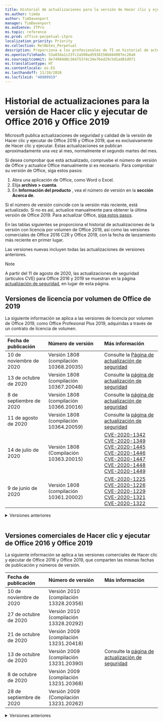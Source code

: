 ```yaml
---
title: Historial de actualizaciones para la versión de Hacer clic y ejecutar de Office 2016 y Office 2019
ms.author: timda
author: TimDavenport
manager: TimDavenport
ms.audience: ITPro
ms.topic: reference
ms.prod: office-perpetual-itpro
localization_priority: Priority
ms.collection: RelNotes_Perpetual
description: Proporciona a los profesionales de TI un historial de actualizaciones para las versiones permanentes de Office 2016 y Office 2019 que usan Hacer clic y ejecutar.
ms.openlocfilehash: 53a03da1c23fc2a500ad5938150b844907ec20a8
ms.sourcegitcommit: 8e74984d0c36475374c34e76ed29c5d1ad81d971
ms.translationtype: HT
ms.contentlocale: es-ES
ms.lasthandoff: 11/10/2020
ms.locfileid: "48989919"
---
```

# <a name="update-history-for-office-2016-c2r-and-office-2019"></a>Historial de actualizaciones para la versión de Hacer clic y ejecutar de Office 2016 y Office 2019

Microsoft publica actualizaciones de seguridad y calidad de la versión de Hacer clic y ejecutar de Office 2016 y Office 2019, que es exclusivamente de Hacer clic y ejecutar. Estas actualizaciones se publican aproximadamente una vez al mes, normalmente el segundo martes del mes.

Si desea comprobar que está actualizado, compruebe el número de versión de Office y actualice Office manualmente si es necesario. Para comprobar su versión de Office, siga estos pasos:

  1.    Abra una aplicación de Office, como Word o Excel.
  2.    Elija **archivo > cuenta**.
  3.    En **Información del producto** , vea el número de versión en la **sección Acerca de**.

Si el número de versión coincide con la versión más reciente, está actualizado. Si no es así, actualice manualmente para obtener la última versión de Office 2019. Para actualizar Office, [siga estos pasos](https://support.office.com/article/2ab296f3-7f03-43a2-8e50-46de917611c5).


En las tablas siguientes se proporciona el historial de actualizaciones de la versión con licencia por volumen de Office 2019, así como las versiones comerciales de Office 2016 C2R y Office 2019, con la fecha de lanzamiento más reciente en primer lugar.

Las versiones nuevas incluyen todas las actualizaciones de versiones anteriores.


 > [!NOTE]
> A partir del 11 de agosto de 2020, las actualizaciones de seguridad (artículos CVE) para Office 2016 y 2019 se muestran en la página [actualización de seguridad](https://docs.microsoft.com/officeupdates/microsoft365-apps-security-updates), en lugar de esta página. 


## <a name="volume-licensed-versions-of-office-2019"></a>Versiones de licencia por volumen de Office de 2019
La siguiente información se aplica a las versiones de licencia por volumen de Office 2019, como Office Profesional Plus 2019, adquiridas a través de un contrato de licencia de volumen.

[//]: # (NO QUITAR EL INICIO DE LA TABLA DE LICENCIAS POR VOLUMEN)


|**Fecha de publicación**|**Número de versión**|**Más información**|
|:-----|:-----|:-----|
|10 de noviembre de 2020|Versión 1808 (compilación 10368.20035)| Consulte la [Página de actualización de seguridad](https://docs.microsoft.com/officeupdates/microsoft365-apps-security-updates) |
|13 de octubre de 2020|Versión 1808 (compilación 10367.20048)|Consulte la [página de actualización de seguridad](https://docs.microsoft.com/officeupdates/microsoft365-apps-security-updates)  |
|8 de septiembre de 2020|Versión 1808 (compilación 10366.20016)|Consulte la [página de actualización de seguridad](https://docs.microsoft.com/officeupdates/microsoft365-apps-security-updates) |
|11 de agosto de 2020|Versión 1808 (compilación 10364.20059)|Consulte la [página de actualización de seguridad](https://docs.microsoft.com/officeupdates/microsoft365-apps-security-updates) |
|14 de julio de 2020   |Versión 1808 (Compilación 10363.20015)  |[CVE-2020-1342](https://portal.msrc.microsoft.com/es-ES/security-guidance/advisory/CVE-2020-1342) <br/>[CVE-2020-1349](https://portal.msrc.microsoft.com/es-ES/security-guidance/advisory/CVE-2020-1349) <br/>[CVE-2020-1445](https://portal.msrc.microsoft.com/es-ES/security-guidance/advisory/CVE-2020-1445) <br/>[CVE-2020-1446](https://portal.msrc.microsoft.com/es-ES/security-guidance/advisory/CVE-2020-1446) <br/>[CVE-2020-1447](https://portal.msrc.microsoft.com/es-ES/security-guidance/advisory/CVE-2020-1447) <br/>[CVE-2020-1448](https://portal.msrc.microsoft.com/es-ES/security-guidance/advisory/CVE-2020-1448) <br/>[CVE-2020-1449](https://portal.msrc.microsoft.com/es-ES/security-guidance/advisory/CVE-2020-1449) <br/>|
|9 de junio de 2020   |Versión 1808 (compilación 10361.20002)  |[CVE-2020-1225](https://portal.msrc.microsoft.com/es-ES/security-guidance/advisory/CVE-2020-1225) <br/> [CVE-2020-1226](https://portal.msrc.microsoft.com/es-ES/security-guidance/advisory/CVE-2020-1226) <br/>[CVE-2020-1229](https://portal.msrc.microsoft.com/es-ES/security-guidance/advisory/CVE-2020-1229) <br/>[CVE-2020-1321](https://portal.msrc.microsoft.com/es-ES/security-guidance/advisory/CVE-2020-1321) <br/>[CVE-2020-1322](https://portal.msrc.microsoft.com/es-ES/security-guidance/advisory/CVE-2020-1322) <br/>|


[//]: # (NO QUITAR EL FINAL DE LA TABLA DE LICENCIAS POR VOLUMEN)

<details>
<summary>Versiones anteriores</summary>
 

[//]: # (NO QUITAR EL INICIO DE LA ANTIGUA TABLA DE LICENCIAS POR VOLUMEN)


|**Fecha de publicación**|**Número de versión**|**Más información**|
|:-----|:-----|:-----|
|12 de mayo de 2020   |Versión 1808 (compilación 10359.20023)  |[CVE-2020-0901](https://portal.msrc.microsoft.com/es-ES/security-guidance/advisory/CVE-2020-0901) <br/> |
|14 de abril de 2020   |Versión 1808 (compilación 10358.20061)  |[CVE-2020-0760](https://portal.msrc.microsoft.com/es-ES/security-guidance/advisory/CVE-2020-0760) <br/> [CVE-2020-0906](https://portal.msrc.microsoft.com/es-ES/security-guidance/advisory/CVE-2020-0906) <br/> [CVE-2020-0961](https://portal.msrc.microsoft.com/es-ES/security-guidance/advisory/CVE-2020-0961) <br/> [CVE-2020-0980](https://portal.msrc.microsoft.com/es-ES/security-guidance/advisory/CVE-2020-0980) <br/>[CVE-2020-0991](https://portal.msrc.microsoft.com/es-ES/security-guidance/advisory/CVE-2020-0991) <br/> |
|10 de marzo de 2020   |Versión 1808 (compilación 10357.20081)  |[CVE-2020-0850](https://portal.msrc.microsoft.com/es-ES/security-guidance/advisory/CVE-2020-0850) <br/> [CVE-2020-0852](https://portal.msrc.microsoft.com/es-ES/security-guidance/advisory/CVE-2020-0852) <br/> [CVE-2020-0892](https://portal.msrc.microsoft.com/es-ES/security-guidance/advisory/CVE-2020-0892) <br/>  |
|11 de febrero de 2020   |Versión 1808 (compilación 10356.20006)  |[CVE-2020-0696](https://portal.msrc.microsoft.com/es-ES/security-guidance/advisory/CVE-2020-0696) <br/> [CVE-2020-0759](https://portal.msrc.microsoft.com/es-ES/security-guidance/advisory/CVE-2020-0759) <br/>  |


[//]: # (NO QUITAR EL FINAL DE LA ANTIGUA TABLA DE LICENCIAS POR VOLUMEN)

</details>


<br/>

## <a name="retail-versions-of-office-2016-c2r-and-office-2019"></a>Versiones comerciales de Hacer clic y ejecutar de Office 2016 y Office 2019
La siguiente información se aplica a las versiones comerciales de Hacer clic y ejecutar de Office 2016 y Office 2019, que comparten las mismas fechas de publicación y números de versión.

[//]: # (NO QUITAR EL INICIO DE LA TABLA DE VENTAS AL POR MENOR)


|**Fecha de publicación**|**Número de versión**|**Más información**|
|:-----|:-----|:-----|
|10 de noviembre de 2020|Versión 2010 (compilación 13328.20356)| |
|27 de octubre de 2020|Versión 2010 (compilación 13328.20292)| |
|21 de octubre de 2020|Versión 2009 (compilación 13231.20418)| |
|13 de octubre de 2020|Versión 2009 (compilación 13231.20390)|Consulte la [página de actualización de seguridad](https://docs.microsoft.com/officeupdates/microsoft365-apps-security-updates)  |
|8 de octubre de 2020|Versión 2009 (compilación 13231.20368)| |
|28 de septiembre de 2020|Versión 2009 (Compilación 13231.20262)| |


[//]: # (NO QUITAR EL FINAL DE LA TABLA DE VENTAS AL POR MENOR)

<details>
<summary>Versiones anteriores</summary>
 

[//]: # (NO QUITAR EL INICIO DE LA ANTIGUA TABLA DE VENTAS AL POR MENOR)


|**Fecha de publicación**|**Número de versión**|**Más información**|
|:-----|:-----|:-----|
|22 de septiembre de 2020|Versión 2008 (Compilación 13127.20508)| |
|9 de septiembre de 2020|Versión 2008 (Compilación 13127.20408)|Consulte la [página de actualización de seguridad](https://docs.microsoft.com/officeupdates/microsoft365-apps-security-updates) |
|31 de agosto de 2020|Versión 2008 (compilación 13127.20296)| |
|25 de agosto de 2020|Versión 2007 (compilación 13029.20460)| |
|11 de agosto de 2020|Versión 2007 (compilación 13029.20344)|Consulte la [página de actualización de seguridad](https://docs.microsoft.com/officeupdates/microsoft365-apps-security-updates) |
|30 de julio de 2020|Versión 2007 (compilación 13029.20308)  |Varias correcciones de errores y rendimiento.  <br/>  |
|28 de julio de 2020|Versión 2006 (compilación 13001.20498)  |Varias correcciones de errores y rendimiento.  <br/>  |
|14 de julio de 2020|Versión 2006 (Compilación 13001.20384)  |[CVE-2020-1342](https://portal.msrc.microsoft.com/es-ES/security-guidance/advisory/CVE-2020-1342) <br/>[CVE-2020-1349](https://portal.msrc.microsoft.com/es-ES/security-guidance/advisory/CVE-2020-1349) <br/>[CVE-2020-1445](https://portal.msrc.microsoft.com/es-ES/security-guidance/advisory/CVE-2020-1445) <br/>[CVE-2020-1446](https://portal.msrc.microsoft.com/es-ES/security-guidance/advisory/CVE-2020-1446) <br/>[CVE-2020-1447](https://portal.msrc.microsoft.com/es-ES/security-guidance/advisory/CVE-2020-1447) <br/>[CVE-2020-1449](https://portal.msrc.microsoft.com/es-ES/security-guidance/advisory/CVE-2020-1449) <br/>[CVE-2020-1458](https://portal.msrc.microsoft.com/es-ES/security-guidance/advisory/CVE-2020-1458) <br/>|
|30 de junio de 2020|Versión 2006 (compilación 13001.20266)  |Varias correcciones de errores y de rendimiento.  <br/>  |
|24 de junio de 2020|Versión 2005 (compilación 12827.20470)  |Varias correcciones de errores y de rendimiento.  <br/>  |
|9 de junio de 2020|Versión 2005 (compilación 12827.20336)  |[CVE-2020-1225](https://portal.msrc.microsoft.com/es-ES/security-guidance/advisory/CVE-2020-1225)  <br/> [CVE-2020-1226](https://portal.msrc.microsoft.com/es-ES/security-guidance/advisory/CVE-2020-1226)  <br/> [CVE-2020-1229](https://portal.msrc.microsoft.com/es-ES/security-guidance/advisory/CVE-2020-1229)  <br/> [CVE-2020-1321](https://portal.msrc.microsoft.com/es-ES/security-guidance/advisory/CVE-2020-1321)  <br/> [CVE-2020-1322](https://portal.msrc.microsoft.com/es-ES/security-guidance/advisory/CVE-2020-1322)  <br/>|
|2 de junio de 2020|Versión 2005 (compilación 12827.20268)  |Varias correcciones de errores y de rendimiento.  <br/>  |
|21 de mayo de 2020|Versión 2004 (compilación 12730.20352)  |Varias correcciones de errores y de rendimiento.  <br/>  |
|12 de mayo de 2020|Versión 2004 (compilación 12730.20270)  |[CVE-2020-0901](https://portal.msrc.microsoft.com/es-ES/security-guidance/advisory/CVE-2020-0901)  <br/>  |
|4 de mayo de 2020|Versión 2004 (Compilación 12730.20250)  |[Vínculo](https://support.microsoft.com/office/excel-word-powerpoint-file-becomes-corrupt-when-opening-a-file-that-contains-a-vba-project-or-after-enabling-a-macro-in-an-open-file-ad6ee6ca-db23-4614-a403-282821eb99f6?ui=en-us&rs=en-us&ad=us)<br/>  |
|29 de abril de 2020|Versión 2004 (compilación 12730.20236)  |Varias correcciones de errores y de rendimiento. <br/>  |
|15 de abril de 2020|Versión 2003 (compilación 12624.20466)  |Varias correcciones de errores y de rendimiento. <br/>  |
|14 de abril de 2020|Versión 2003 (compilación 12624.20442)  |[CVE-2020-0760](https://portal.msrc.microsoft.com/es-ES/security-guidance/advisory/CVE-2020-0760) <br/> [CVE-2020-0906](https://portal.msrc.microsoft.com/es-ES/security-guidance/advisory/CVE-2020-0906) <br/> [CVE-2020-0961](https://portal.msrc.microsoft.com/es-ES/security-guidance/advisory/CVE-2020-0961) <br/> [CVE-2020-0979](https://portal.msrc.microsoft.com/es-ES/security-guidance/advisory/CVE-2020-0979) <br/> [CVE-2020-0980](https://portal.msrc.microsoft.com/es-ES/security-guidance/advisory/CVE-2020-0980) <br/>[CVE-2020-0991](https://portal.msrc.microsoft.com/es-ES/security-guidance/advisory/CVE-2020-0991) <br/> |
|31 de marzo de 2020|Versión 2003 (compilación 12624.20382)  |Varias correcciones de errores y de rendimiento. <br/>  |
|25 de marzo de 2020|Versión 2003 (compilación 12624.20320)  |Varias correcciones de errores y de rendimiento. <br/>  |
|10 de marzo de 2020|Versión 2002 (compilación 12527.20278)  |[CVE-2020-0850](https://portal.msrc.microsoft.com/es-ES/security-guidance/advisory/CVE-2020-0850) <br/> [CVE-2020-0851](https://portal.msrc.microsoft.com/es-ES/security-guidance/advisory/CVE-2020-0851) <br/> [CVE-2020-0855](https://portal.msrc.microsoft.com/es-ES/security-guidance/advisory/CVE-2020-0855) <br/> [CVE-2020-0892](https://portal.msrc.microsoft.com/es-ES/security-guidance/advisory/CVE-2020-0892) <br/>  |
|1 de marzo de 2020   |Versión 2002 (compilación 12527.20242)  |Corrige un problema que provocaba que las aplicaciones de terceros no puedan enviar correo electrónico desde Outlook. <br/>  |


[//]: # (NO QUITAR EL FINAL DE LA ANTIGUA TABLA DE VENTAS AL POR MENOR)


</details>






